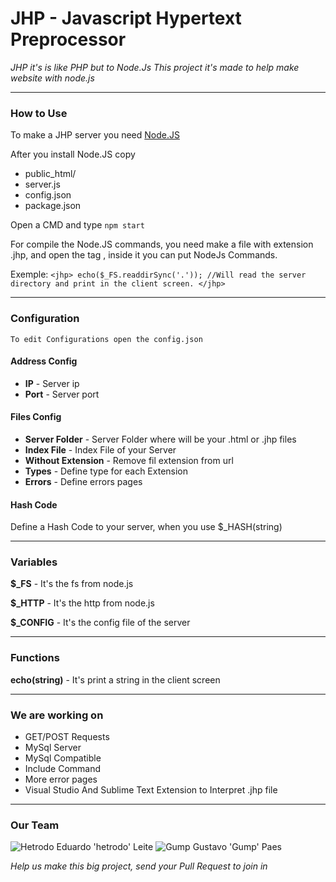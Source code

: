 # JHP - Javascript Hypertext Preprocessor
*JHP it's is like PHP but to Node.Js
This project it's made to help make website with node.js*


--------------------


### How to Use 
To make a JHP server you need [Node.JS](https://nodejs.org/en/)


After you install Node.JS copy 
   * public_html/
   * server.js
   * config.json
   * package.json
   

Open a CMD and type `npm start`


For compile the Node.JS commands, you need make a file with extension .jhp, and open the tag <jhp>, inside it you can put NodeJs Commands.


Exemple:
`<jhp>
    echo($_FS.readdirSync('.')); //Will read the server directory and print in the client screen.
</jhp>`


--------------------


### Configuration
    To edit Configurations open the config.json
    

#### Address Config
   * **IP** - Server ip
   * **Port** - Server port
   
    
#### Files Config
   * **Server Folder** - Server Folder where will be your .html or .jhp files
   * **Index File** - Index File of your Server
   * **Without Extension** - Remove fil extension from url
   * **Types** - Define type for each Extension
   * **Errors** - Define errors pages
   
    
#### Hash Code
   Define a Hash Code to your server, when you use $_HASH(string)
  
  
--------------------
 
    
### Variables
   **$_FS** - It's the fs from node.js
   
   **$_HTTP** - It's the http from node.js
   
   **$_CONFIG** - It's the config file of the server
   
    
--------------------

    
### Functions
   **echo(string)** - It's print a string in the client screen
   
   
--------------------

    
### We are working on
   * GET/POST Requests
   * MySql Server
   * MySql Compatible
   * Include Command
   * More error pages
   * Visual Studio And Sublime Text Extension to Interpret .jhp file
    
    
--------------------

    
### Our Team
   ![Hetrodo](https://avatars0.githubusercontent.com/u/48604350?s=60&v=4) Eduardo 'hetrodo' Leite
   ![Gump](https://avatars3.githubusercontent.com/u/29582336?s=60&v=4) Gustavo 'Gump' Paes
   
   *Help us make this big project, send your Pull Request to join in*
